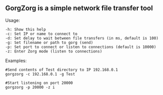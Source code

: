 ## GorgZorg is a simple network file transfer tool

Usage:


    -h: Show this help
    -c: Set IP or name to connect to
    -d: Set delay to wait between file transfers (in ms, default is 100)
    -g: Set filename or path to gorg (send)
    -p: Set port to connect or listen to connections (default is 10000)
    -z: Enter Zorg mode (listen to connections)


Examples:

```
#Send contents of Test directory to IP 192.168.0.1
gorgzorg -c 192.168.0.1 -g Test  

#Start listening on port 20000
gorgzorg -p 20000 -z i
 ```
